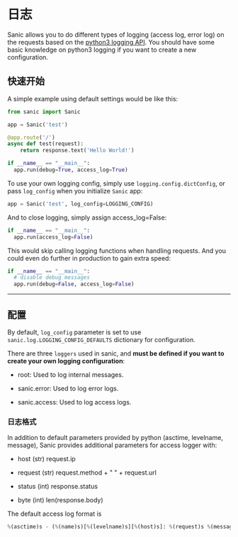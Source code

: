 # 日志

Sanic allows you to do different types of logging (access log, error log) on the requests based on the [python3 logging API](https://docs.python.org/3/howto/logging.html). You should have some basic knowledge on python3 logging if you want to create a new configuration.

## 快速开始

A simple example using default settings would be like this:

```python
from sanic import Sanic

app = Sanic('test')

@app.route('/')
async def test(request):
    return response.text('Hello World!')

if __name__ == "__main__":
  app.run(debug=True, access_log=True)
```

To use your own logging config, simply use `logging.config.dictConfig`, or
pass `log_config` when you initialize `Sanic` app:

```python
app = Sanic('test', log_config=LOGGING_CONFIG)
```

And to close logging, simply assign access_log=False:

```python
if __name__ == "__main__":
  app.run(access_log=False)
```

This would skip calling logging functions when handling requests.
And you could even do further in production to gain extra speed:

```python
if __name__ == "__main__":
  # disable debug messages
  app.run(debug=False, access_log=False)
```

---

## 配置

By default, `log_config` parameter is set to use `sanic.log.LOGGING_CONFIG_DEFAULTS` dictionary for configuration.

There are three `loggers` used in sanic, and **must be defined if you want to create your own logging configuration**:

- root:
  Used to log internal messages.

- sanic.error:
  Used to log error logs.

- sanic.access:
  Used to log access logs.

### 日志格式

In addition to default parameters provided by python (asctime, levelname, message),
Sanic provides additional parameters for access logger with:

- host (str)
  request.ip

- request (str)
  request.method + " " + request.url

- status (int)
  response.status

- byte (int)
  len(response.body)

The default access log format is

```python
%(asctime)s - (%(name)s)[%(levelname)s][%(host)s]: %(request)s %(message)s %(status)d %(byte)d
```